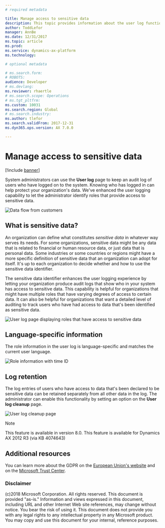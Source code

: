 ```yaml
---
# required metadata

title: Manage access to sensitive data
description: This topic provides information about the user log functionality.
author: ToddLefor
manager: AnnBe
ms.date: 12/31/2017
ms.topic: article
ms.prod: 
ms.service: dynamics-ax-platform
ms.technology: 

# optional metadata

# ms.search.form: 
# ROBOTS: 
audience: Developer
# ms.devlang: 
ms.reviewer: rhaertle
# ms.search.scope: Operations
# ms.tgt_pltfrm: 
ms.custom: 10031
ms.search.region: Global
# ms.search.industry: 
ms.author: tlefor
ms.search.validFrom: 2017-12-31
ms.dyn365.ops.version: AX 7.0.0

---
```


# Manage access to sensitive data

[!include [banner](../includes/banner.md)]

System administrators can use the **User log** page to keep an audit log of users who have logged on to the system. Knowing who has logged in can help protect your organization's data. We've enhanced the user logging capability to let the administrator identify roles that provide access to sensitive data. 

![Data flow from customers](../media/gdpr-sensitive-data-1.jpg)

## What is sensitive data?
An organization can define what constitutes *sensitive data* in whatever way serves its needs. For some organizations, sensitive data might be any data that is related to financial or human resource data, or just data that is personal data. Some industries or some countries or regions might have a more specific definition of sensitive data that an organization can adopt for itself. It's up to each organization to decide whether and how to use the sensitive data identifier. 

The sensitive data identifier enhances the user logging experience by letting your organization produce audit logs that show who in your system has access to sensitive data. This capability is helpful for organizations that might have multiple roles that have varying degrees of access to certain data. It can also be helpful for organizations that want a detailed level of auditing to track users who have had access to data that's been identified as sensitive data.

![User log page displaying roles that have access to sensitive data](../media/gdpr-sensitive-data-2.jpg)

## Language-specific information
The role information in the user log is language-specific and matches the current user language.

![Role information with time ID](../media/gdpr-sensitive-data-3.jpg)

## Log retention
The log entries of users who have access to data that's been declared to be sensitive data can be retained separately from all other data in the log. The administrator can enable this functionality by setting an option on the **User log cleanup** page.

![User log cleanup page](../media/gdpr-sensitive-data-4.jpg)

>[!NOTE]
> This feature is available in version 8.0. This feature is available for Dynamics AX 2012 R3 (via KB 4074643)

## Additional resources
You can learn more about the GDPR on the [European Union's website](https://europa.eu/) and on the [Microsoft Trust Center](https://www.microsoft.com/TrustCenter/Privacy/gdpr/default.aspx).

### Disclaimer
(c)2018 Microsoft Corporation. All rights reserved. This document is provided "as-is." Information and views expressed in this document, including URL and other Internet Web site references, may change without notice. You bear the risk of using it. This document does not provide you with any legal rights to any intellectual property in any Microsoft product. You may copy and use this document for your internal, reference purposes.

